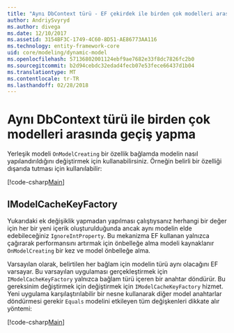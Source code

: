```yaml
---
title: "Aynı DbContext türü - EF çekirdek ile birden çok modelleri arasında geçiş yapma"
author: AndriySvyryd
ms.author: divega
ms.date: 12/10/2017
ms.assetid: 3154BF3C-1749-4C60-8D51-AE86773AA116
ms.technology: entity-framework-core
uid: core/modeling/dynamic-model
ms.openlocfilehash: 57136802001124ebf9ae7682e33f8dc7826fc2b0
ms.sourcegitcommit: b2d94cebdc32edad4fecb07e53fece66437d1b04
ms.translationtype: MT
ms.contentlocale: tr-TR
ms.lasthandoff: 02/28/2018
---
```

# <a name="alternating-between-multiple-models-with-the-same-dbcontext-type"></a>Aynı DbContext türü ile birden çok modelleri arasında geçiş yapma

Yerleşik modeli `OnModelCreating` bir özellik bağlamda modelin nasıl yapılandırıldığını değiştirmek için kullanabilirsiniz. Örneğin belirli bir özelliği dışarıda tutması için kullanılabilir:

[!code-csharp[Main](../../../samples/core/DynamicModel/DynamicContext.cs?name=Class)]

## <a name="imodelcachekeyfactory"></a>IModelCacheKeyFactory
Yukarıdaki ek değişiklik yapmadan yapılması çalıştıysanız herhangi bir değer için her bir yeni içerik oluşturulduğunda ancak aynı modelin elde edebileceğiniz `IgnoreIntProperty`. Bu mekanizma EF kullanan yalnızca çağırarak performansını artırmak için önbelleğe alma modeli kaynaklanır `OnModelCreating` bir kez ve model önbelleğe alma.

Varsayılan olarak, belirtilen her bağlam için modelin türü aynı olacağını EF varsayar. Bu varsayılan uygulaması gerçekleştirmek için `IModelCacheKeyFactory` yalnızca bağlam türü içeren bir anahtar döndürür. Bu gereksinim değiştirmek için değiştirmek için `IModelCacheKeyFactory` hizmet. Yeni uygulama karşılaştırılabilir bir nesne kullanarak diğer model anahtarlar döndürmesi gerekir `Equals` modelini etkileyen tüm değişkenleri dikkate alır yöntemi:

[!code-csharp[Main](../../../samples/core/DynamicModel/DynamicModelCacheKeyFactory.cs?name=Class)]
